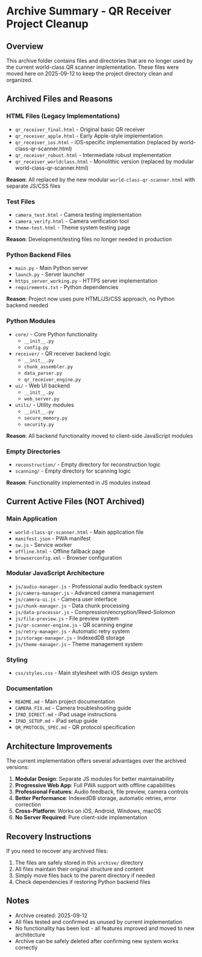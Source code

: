 # Archive Summary - QR Receiver Project Cleanup

## Overview
This archive folder contains files and directories that are no longer used by the current world-class QR scanner implementation. These files were moved here on 2025-09-12 to keep the project directory clean and organized.

## Archived Files and Reasons

### HTML Files (Legacy Implementations)
- `qr_receiver_final.html` - Original basic QR receiver
- `qr_receiver_apple.html` - Early Apple-style implementation
- `qr_receiver_ios.html` - iOS-specific implementation (replaced by world-class-qr-scanner.html)
- `qr_receiver_robust.html` - Intermediate robust implementation
- `qr_receiver_worldclass.html` - Monolithic version (replaced by modular world-class-qr-scanner.html)

**Reason**: All replaced by the new modular `world-class-qr-scanner.html` with separate JS/CSS files

### Test Files
- `camera_test.html` - Camera testing implementation
- `camera_verify.html` - Camera verification tool
- `theme-test.html` - Theme system testing page

**Reason**: Development/testing files no longer needed in production

### Python Backend Files
- `main.py` - Main Python server
- `launch.py` - Server launcher
- `https_server_working.py` - HTTPS server implementation
- `requirements.txt` - Python dependencies

**Reason**: Project now uses pure HTML/JS/CSS approach, no Python backend needed

### Python Modules
- `core/` - Core Python functionality
  - `__init__.py`
  - `config.py`
- `receiver/` - QR receiver backend logic
  - `__init__.py`
  - `chunk_assembler.py`
  - `data_parser.py`
  - `qr_receiver_engine.py`
- `ui/` - Web UI backend
  - `__init__.py`
  - `web_server.py`
- `utils/` - Utility modules
  - `__init__.py`
  - `secure_memory.py`
  - `security.py`

**Reason**: All backend functionality moved to client-side JavaScript modules

### Empty Directories
- `reconstruction/` - Empty directory for reconstruction logic
- `scanning/` - Empty directory for scanning logic

**Reason**: Functionality implemented in JS modules instead

## Current Active Files (NOT Archived)

### Main Application
- `world-class-qr-scanner.html` - Main application file
- `manifest.json` - PWA manifest
- `sw.js` - Service worker
- `offline.html` - Offline fallback page
- `browserconfig.xml` - Browser configuration

### Modular JavaScript Architecture
- `js/audio-manager.js` - Professional audio feedback system
- `js/camera-manager.js` - Advanced camera management
- `js/camera-ui.js` - Camera user interface
- `js/chunk-manager.js` - Data chunk processing
- `js/data-processor.js` - Compression/encryption/Reed-Solomon
- `js/file-preview.js` - File preview system
- `js/qr-scanner-engine.js` - QR scanning engine
- `js/retry-manager.js` - Automatic retry system
- `js/storage-manager.js` - IndexedDB storage
- `js/theme-manager.js` - Theme management system

### Styling
- `css/styles.css` - Main stylesheet with iOS design system

### Documentation
- `README.md` - Main project documentation
- `CAMERA_FIX.md` - Camera troubleshooting guide
- `IPAD_DIRECT.md` - iPad usage instructions
- `IPAD_SETUP.md` - iPad setup guide
- `QR_PROTOCOL_SPEC.md` - QR protocol specification

## Architecture Improvements

The current implementation offers several advantages over the archived versions:

1. **Modular Design**: Separate JS modules for better maintainability
2. **Progressive Web App**: Full PWA support with offline capabilities
3. **Professional Features**: Audio feedback, file preview, camera controls
4. **Better Performance**: IndexedDB storage, automatic retries, error correction
5. **Cross-Platform**: Works on iOS, Android, Windows, macOS
6. **No Server Required**: Pure client-side implementation

## Recovery Instructions

If you need to recover any archived files:
1. The files are safely stored in this `archive/` directory
2. All files maintain their original structure and content
3. Simply move files back to the parent directory if needed
4. Check dependencies if restoring Python backend files

## Notes

- Archive created: 2025-09-12
- All files tested and confirmed as unused by current implementation
- No functionality has been lost - all features improved and moved to new architecture
- Archive can be safely deleted after confirming new system works correctly